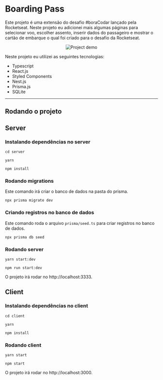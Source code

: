 # Boarding Pass

Este projeto é uma extensão do desafio #boraCodar lançado pela Rocketseat. Neste projeto eu adicionei mais algumas páginas para selecionar voo, escolher assento, inserir dados do passageiro e mostrar o cartão de embarque o qual foi criado para o desafio da Rocketseat.

<div align="center">
    <img src="https://github.com/Levysantiago/boarding-pass/blob/main/demo/demo.gif" alt="Project demo"/>
</div>

Neste projeto eu utilizei as seguintes tecnologias:

- Typescript
- React.js
- Styled Components
- Nest.js
- Prisma.js
- SQLite

---

## Rodando o projeto

## Server

### Instalando dependências no server

```
cd server
```

```
yarn
```

```
npm install
```

### Rodando migrations

Este comando irá criar o banco de dados na pasta do prisma.

```
npx prisma migrate dev
```

### Criando registros no banco de dados

Este comando roda o arquivo `prisma/seed.ts` para criar registros no banco de dados.

```
npx prisma db seed
```

### Rodando server

```
yarn start:dev
```

```
npm run start:dev
```

O projeto irá rodar no http://localhost:3333.

## Client

### Instalando dependências no client

```
cd client
```

```
yarn
```

```
npm install
```

### Rodando client

```
yarn start
```

```
npm start
```

O projeto irá rodar no http://localhost:3000.
